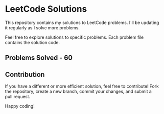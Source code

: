 # LeetCode Solutions

This repository contains my solutions to LeetCode problems. I'll be updating it regularly as I solve more problems.

Feel free to explore solutions to specific problems. Each problem file contains the solution code.

## Problems Solved - 60

## Contribution

If you have a different or more efficient solution, feel free to contribute! Fork the repository, create a new branch, commit your changes, and submit a pull request.

Happy coding!